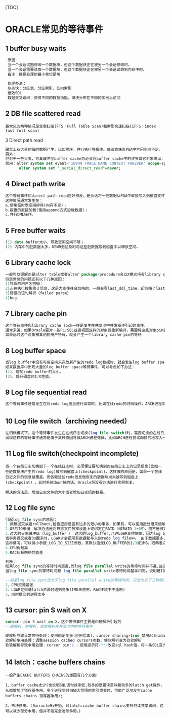 [TOC]

# ORACLE常见的等待事件

## 1 buffer busy waits

```powershell
 原因：
 当一个会话试图修改一个数据块，但这个数据块正在被另一个会话修改时。
 当一个会话需要读取一个数据块，但这个数据块正在被另一个会话读取到内存中时。
 备注：数据处理的最小单位是块
 
 处理办法：
 热点快：分区表，分区索引，反向索引
 低效SQL
 数据交叉访问：使得不同的数据功能，模块分布在不同的实例上访问
```

## 2 DB file scattered read

```
最常见的两种情况是全表扫描(FTS：Full Table Scan)和索引快速扫描(IFFS：index fast full scan)
```

3 Direct path read

```sql
磁盘上有大量的临时数据产生，比如排序，并行执行等操作。或者意味着PGA中空闲空间不足。
另外：
但对于一些大表，将其缓冲至buffer cache势必会将buffer cache中的许多其它对象挤出，即ageing out。为了避免这一情况，产生了direct path read,即不需要缓冲到缓存区，而是直接由服务器进程从磁盘获取。
禁用：alter system set event='10949 TRACE NAME CONTEXT FOREVER' scope=spfile;
      alter system set "_serial_direct_read"=never;
```

## 4 Direct path write

```sql
这个等待事件和direct path read正好相反，是会话将一些数据从PGA中直接写入到磁盘文件上，而不经过SGA。
这种情况通常发生在：
a.使用临时表空间排序(内存不足)；
b.数据的直接加载(使用append方式加载数据)；
c.并行DML操作。
```

## 5 Free buffer waits

```sql
(1) data buffer太小，导致空闲空间不够；
(2) 内存中的脏数据太多，DBWR无法及时将这些脏数据写到磁盘中以释放空间。
```

## 6 Library cache lock

```sql
一般可以理解的是alter table或者alter package/procedure会以X模式持有library cache lock，造成阻塞。
但是常见的问题还有以下几种原因：
1)错误的用户名密码：
2)正在执行搜集统计信息，这是大家往往会忽略的，一般会看last_ddl_time，却忽略了last_analyzed，
3)错误的语句解析（failed parse）
4)bug
```

## 7 Library cache pin

```powershell
这个等待事件和library cache lock一样是发生在共享池中并发操作引起的事件。
通常来讲，如果Oracle要对一些PL/SQL或者视图这样的对象做重新编译，需要将这些对象pin到共享池中。
如果此时这个对象被其他的用户特有，就会产生一个library cache pin的等待
```

## 8 Log buffer space

```sql
当log buffer中没有可用空间来存放新产生的redo log数据时，就会发生log buffer space等待事件。如果数据库中新产生的redo log的数量大于LGWR写入到磁盘中的redo log数量，必须等待LGWR完成写入磁盘的操作，LGWR必须确保redo log写到磁盘成功之后，才能在redo buffer当中重用这部分信息。
如果数据库中出现大量的log buffer space等待事件，可以考虑如下办法：
(1)、增加redo buffer的大小。
(2)、提升磁盘的I/O性能。
```

## 9 Log file sequential read

```SQL
这个等待事件通常发生在对redo log信息进行读取时，比如在线redo的归档操作，ARCH进程需要读取redo log的信息，由于redo log的信息是顺序写入的，所以在读取时也是按照顺序的方式来读取的。
```

## 10 Log file switch（archiving needed）

```sql
在归档模式下，这个等待事件发生在在线日志切换(log file switch)时，需要切换的在线日志还没有被归档进程(ARCH)归档完毕的时候。当在线日志文件切换到下一个日志时，需要确保下一个日志文件已经被归档进程归档完毕，否则不允许覆盖那个在线日志信息(否则会导致归档日志信息不完整)。
出现这样的等待事件通常是由于某种原因导致ARCH进程死掉，比如ARCH进程尝试向目的地写入一个归档文件，但是没有成功(介质失效或者其他原因)，这时ARCH进程就会死掉。如果发生这种情况，在数据库的alert log文件中可以找到相关的错误信息
```

## 11 Log file switch(checkpoint incomplete)

```
当一个在线日志切换到下一个在线日志时，必须保证要切换到的在线日志上的记录信息(比如一些脏数据块产生的redo log)被写到磁盘上(checkpoint)，这样做的原因是，如果一个在线日志文件的信息被覆盖，而依赖这些redo信息做恢复的数据块尚未被写到磁盘上(checkpoint) ，此时系统down掉的话，Oracle将没有办法进行实例恢复。

解决的方法是，增加日志文件的大小或者增加日志组的数量。
```

## 12 Log file sync

```sql
引起log file sync的原因：
1.频繁提交或者rollback,检查应用是否有过多的短小的事务，如果有，可以使用批处理来缓解。
2.OS的IO缓慢：解决办法是将日志文件放裸设备上或绑定在RAID 0或RAID 1+0中，而不是绑定在RAID 5中。
3.过大的日志缓冲区（log_buffer ） 过大的log_buffer,允许LGWR变得懒惰，因为log buffer中的数据量无法达不到_LOG_IO_SIZE，导致更多的重做条目堆积在日志缓冲区中。	
当事务提交或者3s醒来时，LGWR才会把所有数据都写入到redo log file中。	由于数据很多，LGWR要用更多时间等待redo写完毕。	
这种情况，可以调小参数_LOG_IO_SIZE参数，其默认值是LOG_BUFFER的1/3或1MB，取两者之中较小的值。	
4.CPU负载高
5.RAC私有网络性能差

判断：
如果log file sync的等待时间很高,而log file parallel write的等待时间并不高,这意味着log file sync的原因并不是缓慢的日志I/O,而是应用程序过多的提交造成。
当log file sync的等待时间和 log file parallel write等待时间基本相同，说明是IO问题造成的log file sync等待事件。

--如果log file sync远大于log file parallel write的等待时间，只会为以下三种情况
1、CPU资源紧张
2、LGWR在申请latch资源时遇到竞争(IMU未使用，RAC环境下不适用)
3、同时提交的进程太多

```

## 13 cursor: pin S wait on X

```sql
cursor: pin S wait on X，这个等待事件主要是由硬解析引起的
--硬解析，软解析，软软解析在共享池中的等待事件

硬解析导致异常等待处理：使用绑定变量(应用层面)，cursor sharing=true 禁用ACS(adaptive cursor sharing)，配置充足的shared pool v$sqlarea sql_text列中相似的sql很多，说明未使用绑定变量
软解析争用处理：调整session cached cursors参数，使软解析变为软软解析
软软解析导致争用处理：cursor pin:s ，使用提示符/**/改变sql hash值，将一条SQL变为多条减少争用；应用层缓存游标，实现一次解析，多次执行
```

## 14 latch：cache buffers chains

```
一般产生CACHE BUFFERS CHAINS的原因有几个方面:

1、buffer cache太少(也说明SQL语句效率低,较多的逻辑读意味着较多的latch get操作，从而增加了锁存器争用。多个进程同时扫描大范围的索引或表时，可能广泛地发生cache buffers chains 锁存器争用);

2、热块挣用。(从oracle9i开始，对latch:cache buffer chains支持只读共享访问，这可以减少部分争用，但并不能完全消除争用。)
```

